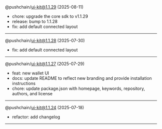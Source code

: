 @pushchain/ui-kit@1.1.29 (2025-08-11)

- chore: upgrade the core sdk to v1.1.29
- release: bump to 1.1.28
- fix: add default connected layout

---

@pushchain/ui-kit@1.1.28 (2025-07-30)

- fix: add default connected layout

---

@pushchain/ui-kit@1.1.27 (2025-07-29)

- feat: new wallet UI
- docs: update README to reflect new branding and provide installation instructions
- chore: update package.json with homepage, keywords, repository, authors, and license

---

@pushchain/ui-kit@1.1.24 (2025-07-18)

- refactor: add changelog

---

